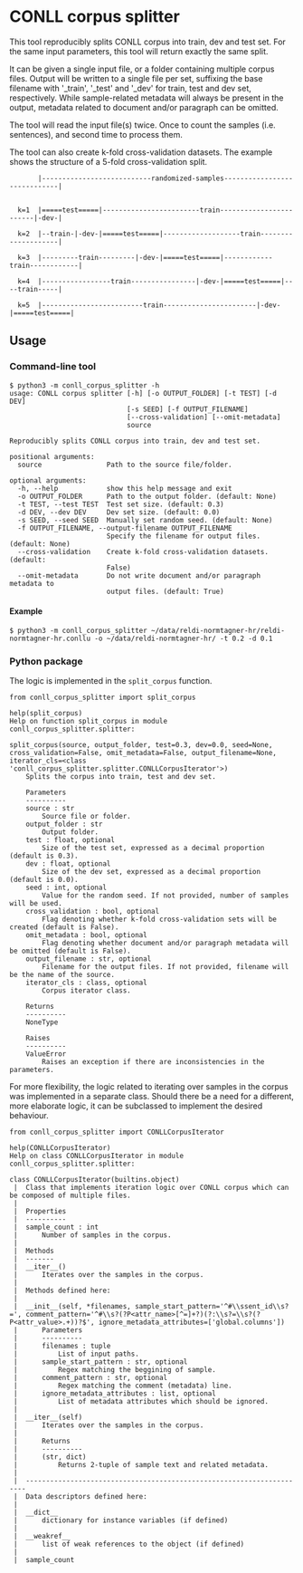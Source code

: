 # CONLL corpus splitter

This tool reproducibly splits CONLL corpus into train, dev and test set. For the same input parameters, this tool will return exactly the same split.

It can be given a single input file, or a folder containing multiple corpus files.
Output will be written to a single file per set, suffixing the base filename with '_train', '_test' and '_dev' for train, test and dev set, respectively.
While sample-related metadata will always be present in the output, metadata related to document and/or paragraph can be omitted.

The tool will read the input file(s) twice. Once to count the samples (i.e. sentences), and second time to process them.

The tool can also create k-fold cross-validation datasets. The example shows the structure of a 5-fold cross-validation split.

```
       |---------------------------randomized-samples-----------------------------|


  k=1  |=====test=====|------------------------train------------------------|-dev-|

  k=2  |--train-|-dev-|=====test=====|-------------------train--------------------|

  k=3  |---------train---------|-dev-|=====test=====|------------train------------|

  k=4  |-----------------train----------------|-dev-|=====test=====|----train-----|

  k=5  |-------------------------train-----------------------|-dev-|=====test=====|
```

## Usage

### Command-line tool
```
$ python3 -m conll_corpus_splitter -h
usage: CONLL corpus splitter [-h] [-o OUTPUT_FOLDER] [-t TEST] [-d DEV]
                             [-s SEED] [-f OUTPUT_FILENAME]
                             [--cross-validation] [--omit-metadata]
                             source

Reproducibly splits CONLL corpus into train, dev and test set.

positional arguments:
  source                Path to the source file/folder.

optional arguments:
  -h, --help            show this help message and exit
  -o OUTPUT_FOLDER      Path to the output folder. (default: None)
  -t TEST, --test TEST  Test set size. (default: 0.3)
  -d DEV, --dev DEV     Dev set size. (default: 0.0)
  -s SEED, --seed SEED  Manually set random seed. (default: None)
  -f OUTPUT_FILENAME, --output-filename OUTPUT_FILENAME
                        Specify the filename for output files. (default: None)
  --cross-validation    Create k-fold cross-validation datasets. (default:
                        False)
  --omit-metadata       Do not write document and/or paragraph metadata to
                        output files. (default: True)
```

#### Example
```
$ python3 -m conll_corpus_splitter ~/data/reldi-normtagner-hr/reldi-normtagner-hr.conllu -o ~/data/reldi-normtagner-hr/ -t 0.2 -d 0.1

```

### Python package

The logic is implemented in the `split_corpus` function.
```
from conll_corpus_splitter import split_corpus

help(split_corpus)
Help on function split_corpus in module conll_corpus_splitter.splitter:

split_corpus(source, output_folder, test=0.3, dev=0.0, seed=None, cross_validation=False, omit_metadata=False, output_filename=None, iterator_cls=<class 'conll_corpus_splitter.splitter.CONLLCorpusIterator'>)
    Splits the corpus into train, test and dev set.
    
    Parameters
    ----------
    source : str
        Source file or folder.
    output_folder : str
        Output folder.
    test : float, optional
        Size of the test set, expressed as a decimal proportion (default is 0.3).
    dev : float, optional
        Size of the dev set, expressed as a decimal proportion (default is 0.0).
    seed : int, optional
        Value for the random seed. If not provided, number of samples will be used.
    cross_validation : bool, optional
        Flag denoting whether k-fold cross-validation sets will be created (default is False).
    omit_metadata : bool, optional
        Flag denoting whether document and/or paragraph metadata will be omitted (default is False).
    output_filename : str, optional
        Filename for the output files. If not provided, filename will be the name of the source.
    iterator_cls : class, optional
        Corpus iterator class.
    
    Returns
    ----------
    NoneType
    
    Raises
    ----------
    ValueError
        Raises an exception if there are inconsistencies in the parameters.
```

For more flexibility, the logic related to iterating over samples in the corpus was implemented in a separate class. Should there be a need for a different, more elaborate logic, it can be subclassed to implement the desired behaviour.
```
from conll_corpus_splitter import CONLLCorpusIterator

help(CONLLCorpusIterator)
Help on class CONLLCorpusIterator in module conll_corpus_splitter.splitter:

class CONLLCorpusIterator(builtins.object)
 |  Class that implements iteration logic over CONLL corpus which can be composed of multiple files.
 |  
 |  Properties
 |  ----------
 |  sample_count : int
 |      Number of samples in the corpus.
 |  
 |  Methods
 |  -------
 |  __iter__()
 |      Iterates over the samples in the corpus.
 |  
 |  Methods defined here:
 |  
 |  __init__(self, *filenames, sample_start_pattern='^#\\ssent_id\\s?=', comment_pattern='^#\\s?(?P<attr_name>[^=]+?)(?:\\s?=\\s?(?P<attr_value>.+))?$', ignore_metadata_attributes=['global.columns'])
 |      Parameters
 |      ----------
 |      filenames : tuple
 |          List of input paths.
 |      sample_start_pattern : str, optional
 |          Regex matching the beggining of sample.
 |      comment_pattern : str, optional
 |          Regex matching the comment (metadata) line.
 |      ignore_metadata_attributes : list, optional
 |          List of metadata attributes which should be ignored.
 |  
 |  __iter__(self)
 |      Iterates over the samples in the corpus.
 |      
 |      Returns
 |      ----------
 |      (str, dict)
 |          Returns 2-tuple of sample text and related metadata.
 |  
 |  ----------------------------------------------------------------------
 |  Data descriptors defined here:
 |  
 |  __dict__
 |      dictionary for instance variables (if defined)
 |  
 |  __weakref__
 |      list of weak references to the object (if defined)
 |  
 |  sample_count
```
